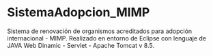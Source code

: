 # SistemaAdopcion_MIMP
Sistema de renovación de organismos acreditados para adopción internacional - MIMP. Realizado en entorno de Eclipse con lenguaje de JAVA Web Dinamic - Servlet - Apache Tomcat v 8.5.
